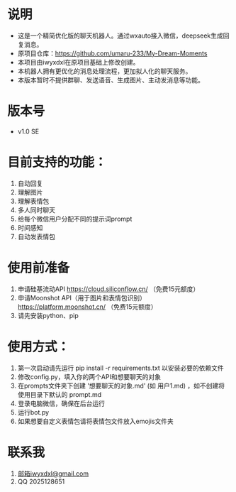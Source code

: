 # 说明
- 这是一个精简优化版的聊天机器人。通过wxauto接入微信，deepseek生成回复消息。
- 原项目仓库：https://github.com/umaru-233/My-Dream-Moments
- 本项目由iwyxdxl在原项目基础上修改创建。
- 本机器人拥有更优化的消息处理流程，更加拟人化的聊天服务。
- 本版本暂时不提供群聊、发送语音、生成图片、主动发消息等功能。

# 版本号
- v1.0 SE

# 目前支持的功能：
1. 自动回复
2. 理解图片
3. 理解表情包
4. 多人同时聊天
5. 给每个微信用户分配不同的提示词prompt
6. 时间感知
7. 自动发表情包

# 使用前准备
1. 申请硅基流动API https://cloud.siliconflow.cn/ （免费15元额度）
2. 申请Moonshot API（用于图片和表情包识别）https://platform.moonshot.cn/ （免费15元额度）
3. 请先安装python、pip

# 使用方式：
1. 第一次启动请先运行 pip install -r requirements.txt 以安装必要的依赖文件
2. 修改config.py，填入你的两个API和想要聊天的对象
3. 在prompts文件夹下创建 '想要聊天的对象.md' (如 用户1.md) ，如不创建将使用目录下默认的 prompt.md
4. 登录电脑微信，确保在后台运行
5. 运行bot.py
6. 如果想要自定义表情包请将表情包文件放入emojis文件夹

# 联系我
1. 邮箱iwyxdxl@gmail.com
2. QQ 2025128651
